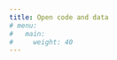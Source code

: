 ```yaml
---
title: Open code and data
# menu:
#   main:
#     weight: 40
---
```


<!--add blocks of content here to add more sections to the community page -->
